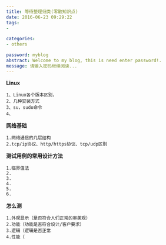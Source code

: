 ```yaml
---
title: 等待整理归类(零散知识点)
date: 2016-06-23 09:29:22
tags: 
- 

categories:
- others

password: myblog
abstract: Welcome to my blog, this is need enter password!.
message: 请输入密码继续阅读...
---
```


**Linux**

    1、Linux各个版本区别，
    2、几种安装方式
    3、su，sudo命令
    4、

**网络基础**

    1.网络通信的几层结构
    2.tcp/ip协议、http/https协议、tcp/udp区别

**测试用例的常用设计方法**

    1.临界值法
    2.
    3.
    4.
    5.
    6.
**怎么测**

    1.外观显示（是否符合人们正常的审美观）
    2.功能（功能是否符合设计/客户要求）
    3.逻辑（逻辑是否正常
    4.性能（
   